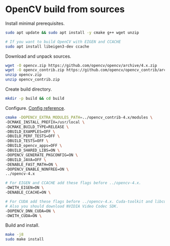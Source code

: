 # OpenCV build from sources

Install minimal prerequisites.
```bash
sudo apt update && sudo apt install -y cmake g++ wget unzip

# If you want to build OpenCV with EIGEN and CCACHE
sudo apt install libeigen3-dev ccache
```
Download and unpack sources.
```bash
wget -O opencv.zip https://github.com/opencv/opencv/archive/4.x.zip
wget -O opencv_contrib.zip https://github.com/opencv/opencv_contrib/archive/4.x.zip
unzip opencv.zip
unzip opencv_contrib.zip
```
Create build directory.
```bash
mkdir -p build && cd build
```
Configure. [Config reference](https://docs.opencv.org/4.9.0/db/d05/tutorial_config_reference.html).
```bash
cmake -DOPENCV_EXTRA_MODULES_PATH=../opencv_contrib-4.x/modules \
-DCMAKE_INSTALL_PREFIX=/usr/local \
-DCMAKE_BUILD_TYPE=RELEASE \
-DBUILD_EXAMPLES=OFF \
-DBUILD_PERF_TESTS=OFF \
-DBUILD_TESTS=OFF \
-DBUILD_opencv_apps=OFF \
-DBUILD_SHARED_LIBS=ON \
-DOPENCV_GENERATE_PKGCONFIG=ON \
-DBUILD_JAVA=OFF \
-DENABLE_FAST_MATH=ON \
-DOPENCV_ENABLE_NONFREE=ON \
../opencv-4.x

# For EIGEN and CCACHE add these flags before ../opencv-4.x.
-DWITH_EIGEN=ON \
-DENABLE_CCACHE=ON \

# For CUDA add these flags before ../opencv-4.x. Cuda-toolkit and libcudnn-dev required.
# Also you should download NVIDIA Video Codec SDK.
-DOPENCV_DNN_CUDA=ON \
-DWITH_CUDA=ON \
```
Build and install.
```bash
make -j8
sudo make install
```
